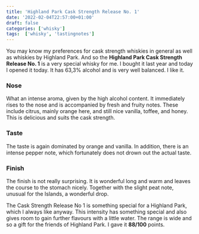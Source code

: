```yaml
---
title: 'Highland Park Cask Strength Release No. 1'
date: '2022-02-04T22:57:00+01:00'
draft: false
categories: ['whisky']
tags:  ['whisky', 'tastingnotes']
---
```


You may know my preferences for cask strength whiskies in general as well as whiskies by Highland Park. And so the **Highland Park Cask Strength Release No. 1** is a very special whisky for me. I bought it last year and today I opened it today. It has 63,3% alcohol and is very well balanced. I like it.

### Nose

What an intense aroma, given by the high alcohol content. It immediately rises to the nose and is accompanied by fresh and fruity notes. These include citrus, mainly orange here, and still nice vanilla, toffee, and honey. This is delicious and suits the cask strength.

### Taste

The taste is again dominated by orange and vanilla. In addition, there is an intense pepper note, which fortunately does not drown out the actual taste.

### Finish

The finish is not really surprising. It is wonderful long and warm and leaves the course to the stomach nicely. Together with the slight peat note, unusual for the Islands, a wonderful drop.

The Cask Strength Release No 1 is something special for a Highland Park, which I always like anyway. This intensity has something special and also gives room to gain further flavours with a little water. The range is wide and so a gift for the friends of Highland Park. I gave it **88/100** points.
